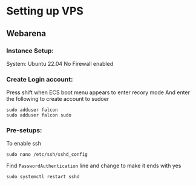 # Setting up VPS
## Webarena
### Instance Setup:
System: Ubuntu 22.04
No Firewall enabled

### Create Login account:
Press shift when ECS boot menu appears to enter recory mode
And enter the following to create account to sudoer
```
sudo adduser falcon
sudo adduser falcon sudo
```

### Pre-setups:

To enable ssh
```
sudo nano /etc/ssh/sshd_config
```
Find `PasswordAuthentication` line and change to make it ends with yes
```
sudo systemctl restart sshd
```

